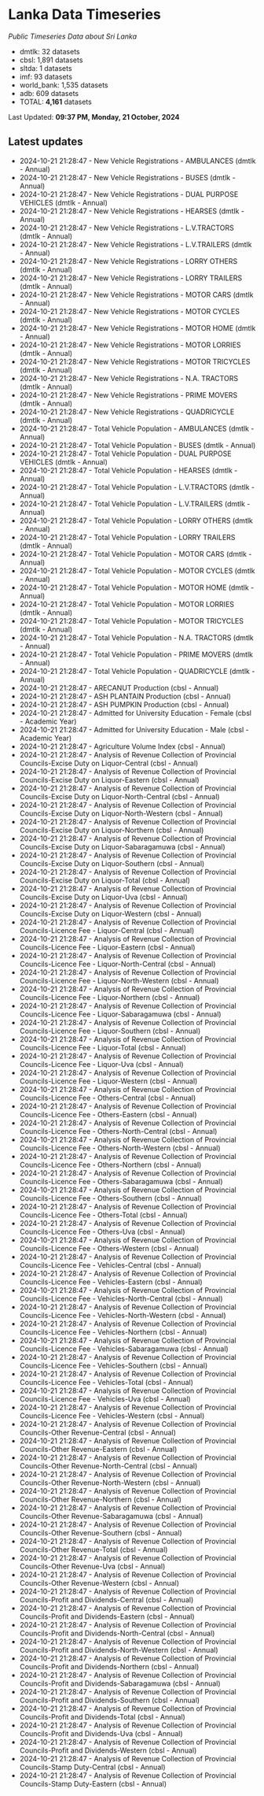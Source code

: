 # Lanka Data Timeseries
*Public Timeseries Data about Sri Lanka*

* dmtlk: 32 datasets
* cbsl: 1,891 datasets
* sltda: 1 datasets
* imf: 93 datasets
* world_bank: 1,535 datasets
* adb: 609 datasets
* TOTAL: **4,161** datasets

Last Updated: **09:37 PM, Monday, 21 October, 2024**

## Latest updates

* 2024-10-21 21:28:47 - New Vehicle Registrations - AMBULANCES (dmtlk - Annual)
* 2024-10-21 21:28:47 - New Vehicle Registrations - BUSES (dmtlk - Annual)
* 2024-10-21 21:28:47 - New Vehicle Registrations - DUAL PURPOSE VEHICLES (dmtlk - Annual)
* 2024-10-21 21:28:47 - New Vehicle Registrations - HEARSES (dmtlk - Annual)
* 2024-10-21 21:28:47 - New Vehicle Registrations - L.V.TRACTORS (dmtlk - Annual)
* 2024-10-21 21:28:47 - New Vehicle Registrations - L.V.TRAILERS (dmtlk - Annual)
* 2024-10-21 21:28:47 - New Vehicle Registrations - LORRY OTHERS (dmtlk - Annual)
* 2024-10-21 21:28:47 - New Vehicle Registrations - LORRY TRAILERS (dmtlk - Annual)
* 2024-10-21 21:28:47 - New Vehicle Registrations - MOTOR CARS (dmtlk - Annual)
* 2024-10-21 21:28:47 - New Vehicle Registrations - MOTOR CYCLES (dmtlk - Annual)
* 2024-10-21 21:28:47 - New Vehicle Registrations - MOTOR HOME (dmtlk - Annual)
* 2024-10-21 21:28:47 - New Vehicle Registrations - MOTOR LORRIES (dmtlk - Annual)
* 2024-10-21 21:28:47 - New Vehicle Registrations - MOTOR TRICYCLES (dmtlk - Annual)
* 2024-10-21 21:28:47 - New Vehicle Registrations - N.A. TRACTORS (dmtlk - Annual)
* 2024-10-21 21:28:47 - New Vehicle Registrations - PRIME MOVERS (dmtlk - Annual)
* 2024-10-21 21:28:47 - New Vehicle Registrations - QUADRICYCLE (dmtlk - Annual)
* 2024-10-21 21:28:47 - Total Vehicle Population - AMBULANCES (dmtlk - Annual)
* 2024-10-21 21:28:47 - Total Vehicle Population - BUSES (dmtlk - Annual)
* 2024-10-21 21:28:47 - Total Vehicle Population - DUAL PURPOSE VEHICLES (dmtlk - Annual)
* 2024-10-21 21:28:47 - Total Vehicle Population - HEARSES (dmtlk - Annual)
* 2024-10-21 21:28:47 - Total Vehicle Population - L.V.TRACTORS (dmtlk - Annual)
* 2024-10-21 21:28:47 - Total Vehicle Population - L.V.TRAILERS (dmtlk - Annual)
* 2024-10-21 21:28:47 - Total Vehicle Population - LORRY OTHERS (dmtlk - Annual)
* 2024-10-21 21:28:47 - Total Vehicle Population - LORRY TRAILERS (dmtlk - Annual)
* 2024-10-21 21:28:47 - Total Vehicle Population - MOTOR CARS (dmtlk - Annual)
* 2024-10-21 21:28:47 - Total Vehicle Population - MOTOR CYCLES (dmtlk - Annual)
* 2024-10-21 21:28:47 - Total Vehicle Population - MOTOR HOME (dmtlk - Annual)
* 2024-10-21 21:28:47 - Total Vehicle Population - MOTOR LORRIES (dmtlk - Annual)
* 2024-10-21 21:28:47 - Total Vehicle Population - MOTOR TRICYCLES (dmtlk - Annual)
* 2024-10-21 21:28:47 - Total Vehicle Population - N.A. TRACTORS (dmtlk - Annual)
* 2024-10-21 21:28:47 - Total Vehicle Population - PRIME MOVERS (dmtlk - Annual)
* 2024-10-21 21:28:47 - Total Vehicle Population - QUADRICYCLE (dmtlk - Annual)
* 2024-10-21 21:28:47 - ARECANUT Production (cbsl - Annual)
* 2024-10-21 21:28:47 - ASH PLANTAIN Production (cbsl - Annual)
* 2024-10-21 21:28:47 - ASH PUMPKIN Production (cbsl - Annual)
* 2024-10-21 21:28:47 - Admitted for University Education - Female (cbsl - Academic Year)
* 2024-10-21 21:28:47 - Admitted for University Education - Male (cbsl - Academic Year)
* 2024-10-21 21:28:47 - Agriculture Volume Index (cbsl - Annual)
* 2024-10-21 21:28:47 - Analysis of Revenue Collection of Provincial Councils-Excise Duty on Liquor-Central (cbsl - Annual)
* 2024-10-21 21:28:47 - Analysis of Revenue Collection of Provincial Councils-Excise Duty on Liquor-Eastern (cbsl - Annual)
* 2024-10-21 21:28:47 - Analysis of Revenue Collection of Provincial Councils-Excise Duty on Liquor-North-Central (cbsl - Annual)
* 2024-10-21 21:28:47 - Analysis of Revenue Collection of Provincial Councils-Excise Duty on Liquor-North-Western (cbsl - Annual)
* 2024-10-21 21:28:47 - Analysis of Revenue Collection of Provincial Councils-Excise Duty on Liquor-Northern (cbsl - Annual)
* 2024-10-21 21:28:47 - Analysis of Revenue Collection of Provincial Councils-Excise Duty on Liquor-Sabaragamuwa (cbsl - Annual)
* 2024-10-21 21:28:47 - Analysis of Revenue Collection of Provincial Councils-Excise Duty on Liquor-Southern (cbsl - Annual)
* 2024-10-21 21:28:47 - Analysis of Revenue Collection of Provincial Councils-Excise Duty on Liquor-Total (cbsl - Annual)
* 2024-10-21 21:28:47 - Analysis of Revenue Collection of Provincial Councils-Excise Duty on Liquor-Uva (cbsl - Annual)
* 2024-10-21 21:28:47 - Analysis of Revenue Collection of Provincial Councils-Excise Duty on Liquor-Western (cbsl - Annual)
* 2024-10-21 21:28:47 - Analysis of Revenue Collection of Provincial Councils-Licence Fee - Liquor-Central (cbsl - Annual)
* 2024-10-21 21:28:47 - Analysis of Revenue Collection of Provincial Councils-Licence Fee - Liquor-Eastern (cbsl - Annual)
* 2024-10-21 21:28:47 - Analysis of Revenue Collection of Provincial Councils-Licence Fee - Liquor-North-Central (cbsl - Annual)
* 2024-10-21 21:28:47 - Analysis of Revenue Collection of Provincial Councils-Licence Fee - Liquor-North-Western (cbsl - Annual)
* 2024-10-21 21:28:47 - Analysis of Revenue Collection of Provincial Councils-Licence Fee - Liquor-Northern (cbsl - Annual)
* 2024-10-21 21:28:47 - Analysis of Revenue Collection of Provincial Councils-Licence Fee - Liquor-Sabaragamuwa (cbsl - Annual)
* 2024-10-21 21:28:47 - Analysis of Revenue Collection of Provincial Councils-Licence Fee - Liquor-Southern (cbsl - Annual)
* 2024-10-21 21:28:47 - Analysis of Revenue Collection of Provincial Councils-Licence Fee - Liquor-Total (cbsl - Annual)
* 2024-10-21 21:28:47 - Analysis of Revenue Collection of Provincial Councils-Licence Fee - Liquor-Uva (cbsl - Annual)
* 2024-10-21 21:28:47 - Analysis of Revenue Collection of Provincial Councils-Licence Fee - Liquor-Western (cbsl - Annual)
* 2024-10-21 21:28:47 - Analysis of Revenue Collection of Provincial Councils-Licence Fee - Others-Central (cbsl - Annual)
* 2024-10-21 21:28:47 - Analysis of Revenue Collection of Provincial Councils-Licence Fee - Others-Eastern (cbsl - Annual)
* 2024-10-21 21:28:47 - Analysis of Revenue Collection of Provincial Councils-Licence Fee - Others-North-Central (cbsl - Annual)
* 2024-10-21 21:28:47 - Analysis of Revenue Collection of Provincial Councils-Licence Fee - Others-North-Western (cbsl - Annual)
* 2024-10-21 21:28:47 - Analysis of Revenue Collection of Provincial Councils-Licence Fee - Others-Northern (cbsl - Annual)
* 2024-10-21 21:28:47 - Analysis of Revenue Collection of Provincial Councils-Licence Fee - Others-Sabaragamuwa (cbsl - Annual)
* 2024-10-21 21:28:47 - Analysis of Revenue Collection of Provincial Councils-Licence Fee - Others-Southern (cbsl - Annual)
* 2024-10-21 21:28:47 - Analysis of Revenue Collection of Provincial Councils-Licence Fee - Others-Total (cbsl - Annual)
* 2024-10-21 21:28:47 - Analysis of Revenue Collection of Provincial Councils-Licence Fee - Others-Uva (cbsl - Annual)
* 2024-10-21 21:28:47 - Analysis of Revenue Collection of Provincial Councils-Licence Fee - Others-Western (cbsl - Annual)
* 2024-10-21 21:28:47 - Analysis of Revenue Collection of Provincial Councils-Licence Fee - Vehicles-Central (cbsl - Annual)
* 2024-10-21 21:28:47 - Analysis of Revenue Collection of Provincial Councils-Licence Fee - Vehicles-Eastern (cbsl - Annual)
* 2024-10-21 21:28:47 - Analysis of Revenue Collection of Provincial Councils-Licence Fee - Vehicles-North-Central (cbsl - Annual)
* 2024-10-21 21:28:47 - Analysis of Revenue Collection of Provincial Councils-Licence Fee - Vehicles-North-Western (cbsl - Annual)
* 2024-10-21 21:28:47 - Analysis of Revenue Collection of Provincial Councils-Licence Fee - Vehicles-Northern (cbsl - Annual)
* 2024-10-21 21:28:47 - Analysis of Revenue Collection of Provincial Councils-Licence Fee - Vehicles-Sabaragamuwa (cbsl - Annual)
* 2024-10-21 21:28:47 - Analysis of Revenue Collection of Provincial Councils-Licence Fee - Vehicles-Southern (cbsl - Annual)
* 2024-10-21 21:28:47 - Analysis of Revenue Collection of Provincial Councils-Licence Fee - Vehicles-Total (cbsl - Annual)
* 2024-10-21 21:28:47 - Analysis of Revenue Collection of Provincial Councils-Licence Fee - Vehicles-Uva (cbsl - Annual)
* 2024-10-21 21:28:47 - Analysis of Revenue Collection of Provincial Councils-Licence Fee - Vehicles-Western (cbsl - Annual)
* 2024-10-21 21:28:47 - Analysis of Revenue Collection of Provincial Councils-Other Revenue-Central (cbsl - Annual)
* 2024-10-21 21:28:47 - Analysis of Revenue Collection of Provincial Councils-Other Revenue-Eastern (cbsl - Annual)
* 2024-10-21 21:28:47 - Analysis of Revenue Collection of Provincial Councils-Other Revenue-North-Central (cbsl - Annual)
* 2024-10-21 21:28:47 - Analysis of Revenue Collection of Provincial Councils-Other Revenue-North-Western (cbsl - Annual)
* 2024-10-21 21:28:47 - Analysis of Revenue Collection of Provincial Councils-Other Revenue-Northern (cbsl - Annual)
* 2024-10-21 21:28:47 - Analysis of Revenue Collection of Provincial Councils-Other Revenue-Sabaragamuwa (cbsl - Annual)
* 2024-10-21 21:28:47 - Analysis of Revenue Collection of Provincial Councils-Other Revenue-Southern (cbsl - Annual)
* 2024-10-21 21:28:47 - Analysis of Revenue Collection of Provincial Councils-Other Revenue-Total (cbsl - Annual)
* 2024-10-21 21:28:47 - Analysis of Revenue Collection of Provincial Councils-Other Revenue-Uva (cbsl - Annual)
* 2024-10-21 21:28:47 - Analysis of Revenue Collection of Provincial Councils-Other Revenue-Western (cbsl - Annual)
* 2024-10-21 21:28:47 - Analysis of Revenue Collection of Provincial Councils-Profit and Dividends-Central (cbsl - Annual)
* 2024-10-21 21:28:47 - Analysis of Revenue Collection of Provincial Councils-Profit and Dividends-Eastern (cbsl - Annual)
* 2024-10-21 21:28:47 - Analysis of Revenue Collection of Provincial Councils-Profit and Dividends-North-Central (cbsl - Annual)
* 2024-10-21 21:28:47 - Analysis of Revenue Collection of Provincial Councils-Profit and Dividends-North-Western (cbsl - Annual)
* 2024-10-21 21:28:47 - Analysis of Revenue Collection of Provincial Councils-Profit and Dividends-Northern (cbsl - Annual)
* 2024-10-21 21:28:47 - Analysis of Revenue Collection of Provincial Councils-Profit and Dividends-Sabaragamuwa (cbsl - Annual)
* 2024-10-21 21:28:47 - Analysis of Revenue Collection of Provincial Councils-Profit and Dividends-Southern (cbsl - Annual)
* 2024-10-21 21:28:47 - Analysis of Revenue Collection of Provincial Councils-Profit and Dividends-Total (cbsl - Annual)
* 2024-10-21 21:28:47 - Analysis of Revenue Collection of Provincial Councils-Profit and Dividends-Uva (cbsl - Annual)
* 2024-10-21 21:28:47 - Analysis of Revenue Collection of Provincial Councils-Profit and Dividends-Western (cbsl - Annual)
* 2024-10-21 21:28:47 - Analysis of Revenue Collection of Provincial Councils-Stamp Duty-Central (cbsl - Annual)
* 2024-10-21 21:28:47 - Analysis of Revenue Collection of Provincial Councils-Stamp Duty-Eastern (cbsl - Annual)